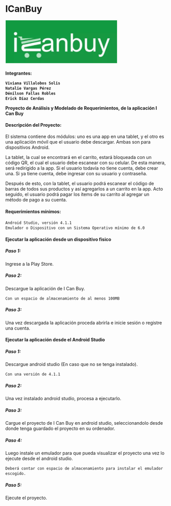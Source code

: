 # ICanBuy

<img src="logo.png" width="350" alt="accessibility text">

<h4>Integrantes: 
    
    Viviana Villalobos Solis
    Natalie Vargas Pérez
    Dénilson Fallas Robles
    Erick Díaz Cerdas
   
Proyecto de Análisis y Modelado de Requerimientos, de la aplicación I Can Buy

<h4>Descripción del Proyecto:</h4>

El sistema contiene dos módulos: uno es una app en una tablet, y el otro es una aplicación móvil que el usuario debe descargar. Ambas son para dispositivos Android.

La tablet, la cual se encontrará en el carrito, estará bloqueada con un código QR, el cual el usuario debe escanear con su celular. De esta manera, será redirigido a la app. Si el usuario todavía no tiene cuenta, debe crear una. Si ya tiene cuenta, debe ingresar con su usuario y contraseña.  

Después de esto, con la tablet, el usuario podrá escanear el código de barras de todos sus productos y así agregarlos a un carrito en la app. Acto seguido, el usuario podrá pagar los ítems de su carrito al agregar un método de pago a su cuenta.



<h4>Requerimientos mínimos:</h4>

    Android Studio, versión 4.1.1
    Emulador o Dispositivo con un Sistema Operativo mínimo de 6.0
    

<h4>Ejecutar la aplicación desde un dispositivo fisico</h4>
<h5> Paso 1:</h5>Ingrese a la Play Store.
<h5> Paso 2:</h5>Descargue la aplicación de I Can Buy.
    
    Con un espacio de almacenamiento de al menos 100MB
    
<h5> Paso 3:</h5>Una vez descargada la aplicación proceda abrirla e inicie sesión o registre una cuenta.

<h4>Ejecutar la aplicación desde el Android Studio
<h5> Paso 1:</h5>Descargue android studio (En caso que no se tenga instalado).
    
    Con una versión de 4.1.1
<h5> Paso 2:</h5>Una vez instalado android studio, procesa a ejecutarlo.

<h5> Paso 3:</h5>Cargue el proyecto de I Can Buy en android studio, seleccionandolo desde donde tenga guardado el proyecto en su ordenador.

<h5> Paso 4:</h5>Luego instale un emulador para que pueda visualizar el proyecto una vez lo ejecute desde el android studio.

    Deberá contar con espacio de almacenamiento para instalar el emulador escogido.
    
 <h5> Paso 5:</h5>Ejecute el proyecto.
    
